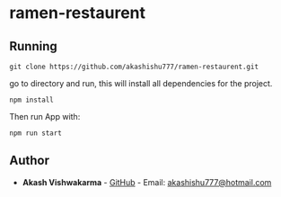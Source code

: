 # ramen-restaurent


## Running

```
git clone https://github.com/akashishu777/ramen-restaurent.git
```
 go to directory and run, this will install all dependencies for the project.
```
npm install
```
Then run App with:
```
npm run start
```


## Author

* **Akash Vishwakarma** - [GitHub](https://github.com/akashishu777) - Email: akashishu777@hotmail.com
